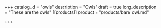 +++
catalog_id = "owls"
description = "Owls"
draft = true
long_description = "These are the owls"
[[products]]
product = "products/barn_owl.md"

+++
